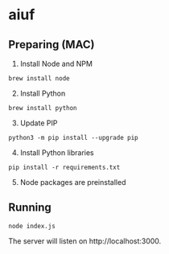 # aiuf

## Preparing (MAC)
1. Install Node and NPM 
```shell
brew install node
```
2. Install Python
```shell
brew install python
```
3. Update PIP
```shell
python3 -m pip install --upgrade pip
```
4. Install Python libraries
```shell
pip install -r requirements.txt
```
5. Node packages are preinstalled



## Running
```shell
node index.js
```

The server will listen on http://localhost:3000.
